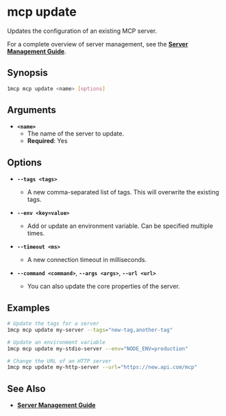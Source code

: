 # mcp update

Updates the configuration of an existing MCP server.

For a complete overview of server management, see the **[Server Management Guide](../../guide/server-management.md)**.

## Synopsis

```bash
1mcp mcp update <name> [options]
```

## Arguments

- **`<name>`**
  - The name of the server to update.
  - **Required**: Yes

## Options

- **`--tags <tags>`**
  - A new comma-separated list of tags. This will overwrite the existing tags.

- **`--env <key=value>`**
  - Add or update an environment variable. Can be specified multiple times.

- **`--timeout <ms>`**
  - A new connection timeout in milliseconds.

- **`--command <command>`**, **`--args <args>`**, **`--url <url>`**
  - You can also update the core properties of the server.

## Examples

```bash
# Update the tags for a server
1mcp mcp update my-server --tags="new-tag,another-tag"

# Update an environment variable
1mcp mcp update my-stdio-server --env="NODE_ENV=production"

# Change the URL of an HTTP server
1mcp mcp update my-http-server --url="https://new.api.com/mcp"
```

## See Also

- **[Server Management Guide](../../guide/server-management.md)**
